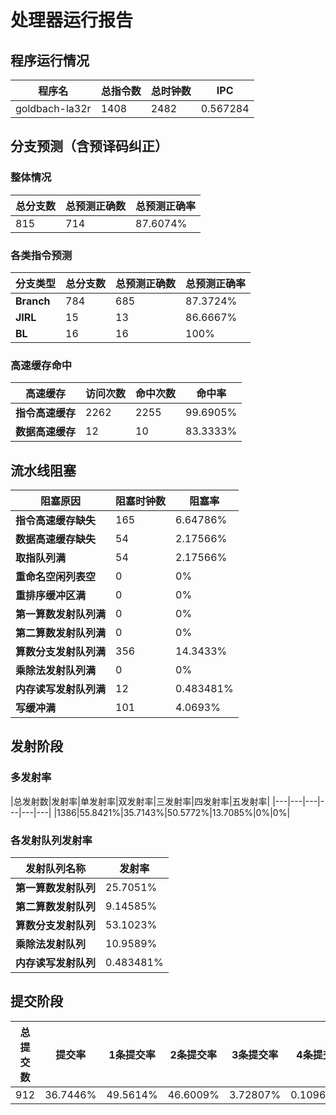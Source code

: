 # 处理器运行报告
## 程序运行情况
|程序名|总指令数|总时钟数|IPC|
|---|---|---|---|
|goldbach-la32r|1408|2482|0.567284|

## 分支预测（含预译码纠正）
### 整体情况
|总分支数|总预测正确数|总预测正确率|
|---|---|---|
|815|714|87.6074%|

### 各类指令预测
|分支类型|总分支数|总预测正确数|总预测正确率|
|---|---|---|---|
|**Branch**| 784 | 685 | 87.3724%|
|**JIRL**| 15 | 13 | 86.6667%|
|**BL**| 16 | 16 | 100%|

### 高速缓存命中
|高速缓存|访问次数|命中次数|命中率|
|---|---|---|---|
|**指令高速缓存**| 2262 | 2255 | 99.6905%|
|**数据高速缓存**| 12 | 10 | 83.3333%|
## 流水线阻塞
|阻塞原因|阻塞时钟数|阻塞率|
|---|---|---|
|**指令高速缓存缺失**| 165 | 6.64786%|
|**数据高速缓存缺失**| 54 | 2.17566%|
|**取指队列满**| 54 | 2.17566%|
|**重命名空闲列表空**|0 | 0%|
|**重排序缓冲区满**|0 | 0%|
|**第一算数发射队列满**|0 | 0%|
|**第二算数发射队列满**|0 | 0%|
|**算数分支发射队列满**|356 | 14.3433%|
|**乘除法发射队列满**|0 | 0%|
|**内存读写发射队列满**|12 | 0.483481%|
|**写缓冲满**|101 | 4.0693%|

## 发射阶段
### 多发射率
|总发射数|发射率|单发射率|双发射率|三发射率|四发射率|五发射率|
|---|---|---|---|---|---|
|1386|55.8421%|35.7143%|50.5772%|13.7085%|0%|0%|

### 各发射队列发射率
|发射队列名称|发射率|
|---|---|
|**第一算数发射队列**|25.7051%|
|**第二算数发射队列**|9.14585%|
|**算数分支发射队列**|53.1023%|
|**乘除法发射队列**|10.9589%|
|**内存读写发射队列**|0.483481%|

## 提交阶段
|总提交数|提交率|1条提交率|2条提交率|3条提交率|4条提交率|
|---|---|---|---|---|---|
|912|36.7446%|49.5614%|46.6009%|3.72807%|0.109649%|
